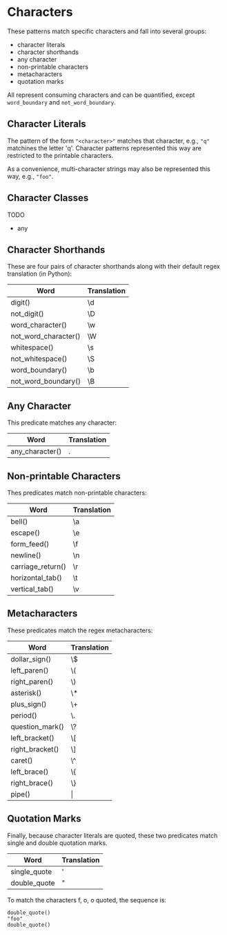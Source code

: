 # Characters

These patterns match specific characters and fall into several groups:

- character literals
- character shorthands
- any character
- non-printable characters
- metacharacters
- quotation marks

All represent consuming characters and can be quantified, except `word_boundary` and `not_word_boundary`.

## Character Literals

The pattern of the form `"<character>"` matches that character, e.g., `"q"` matchines the letter 'q'.
Character patterns represented this way are restricted to the printable characters.

As a convenience, multi-character strings may also be represented this way, e.g., `"foo"`.

## Character Classes

TODO

- any


## Character Shorthands

These are four pairs of character shorthands along with their default regex translation (in Python):

| Word | Translation |
|------|-------------|
| digit() | \\d |
| not_digit() | \\D |
| word_character() | \\w |
| not_word_character() | \\W |
| whitespace() | \\s |
| not_whitespace() | \\S |
| word_boundary() | \\b |
| not_word_boundary() | \\B |

## Any Character

This predicate matches any character:

| Word | Translation |
|------|-------------|
| any_character() | . |

## Non-printable Characters

Thes predicates match non-printable characters:

| Word | Translation |
|------|-------------|
| bell() | \\a |
| escape() | \\e |
| form_feed() | \\f |
| newline() | \\n |
| carriage_return() | \\r |
| horizontal_tab() | \\t |
| vertical_tab() | \\v |

## Metacharacters

These predicates match the regex metacharacters:

| Word | Translation |
|------|-------------|
| dollar_sign() | \\$ |
| left_paren() | \\( |
| right_paren() | \\) |
| asterisk() | \\* |
| plus_sign() | \\+ |
| period() | \\. |
| question_mark() | \\? |
| left_bracket() | \\[ |
| right_bracket() | \\] |
| caret() | \\^ |
| left_brace() | \\{ |
| right_brace() | \\} |
| pipe() | \\| |

## Quotation Marks

Finally, because character literals are quoted, these two predicates match single and double 
quotation marks.

| Word | Translation |
|------|-------------|
| single_quote | ' |
| double_quote | " |

To match the characters f, o, o quoted, the sequence is:

```
double_quote()
"foo"
double_quote()
```